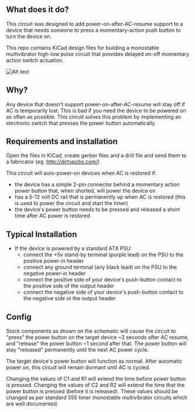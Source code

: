 ## What does it do?

This circuit was designed to add power-on-after-AC-resume support to a device that needs someone to press a momentary-action push button to turn the device on.

This repo contains KiCad design files for building a monostable multivibrator high-low pulse circuit that provides delayed on-off momentary action switch actuation.

![Alt text](http://i.imgur.com/IZ11wSL.png "Delay-On-Off circuit board")

## Why?

Any device that doesn't support power-on-after-AC-resume will stay off if AC is temporarily lost. This is bad if you need the device to be powered on as often as possible. This circuit solves this problem by implementing an electronic switch that presses the power button automatically.

## Requirements and installation

Open the files in KiCad, create gerber files and a drill file and send them to a fabricator (eg. http://dirtypcbs.com/)

This circuit will auto-power-on devices when AC is restored if:

* the device has a simple 2-pin connector behind a momentary action power button that, when shorted, will power the device on
* has a 5-12 volt DC rail that is permanently up when AC is restored (this is used to power the circuit and start the timer)
* the device's power button needs to be pressed and released a short time after AC power is restored

## Typical Installation

* If the device is powered by a standard ATX PSU:
  * connect the +5v stand-by terminal (purple lead) on the PSU to the positive power-in header
  * connect any ground terminal (any black lead) on the PSU to the negative power-in header
  * connect the positive side of your device's push-button contact to the positive side of the output header
  * connect the negative side of your device's push-button contact to the negative side ot the output header

## Config

Stock components as shown on the schematic will cause the circuit to "press" the power button on the target device ~2 seconds after AC resume, and "release" the power button ~1 second after that. The power button will stay "released" permanently until the next AC power cycle.

The target device's power button will function as normal. After automatic power on, this circuit will remain dormant until AC is cycled.

Changing the values of C1 and R1 will extend the time before power button is pressed. Changing the values of C2 and R2 will extend the time that the power button is pressed (before it is released). These values should be changed as per standard 555 timer monostable multivibrator circuits which are well documented.
